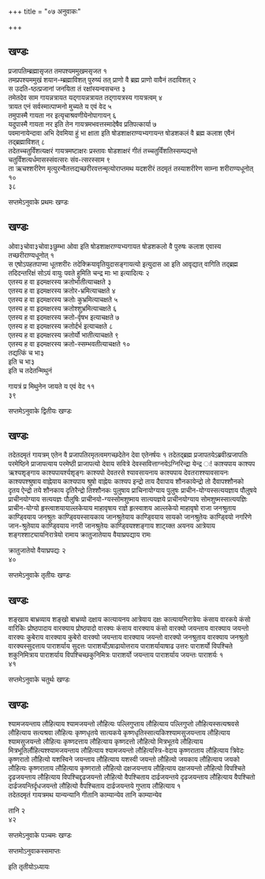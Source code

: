 +++
title = "०७ अनुवाकः"

+++
## खण्डः


प्रजापतिम्ब्रह्मासृजत तमपश्यममुखमसृजत १   
तमप्रपश्यममुखं
शयान-म्ब्रह्माविशत् पुरुष्यं तत्
प्राणो वै ब्रह्म प्राणो वावैनं तदाविशत् २   
स
उदति-ष्ठत्प्रजानां जनयिता तं
रक्षांस्यन्वसचन्त ३   
तमेतदेव साम गायन्नत्रायत
यद्गायन्नत्रायत तद्गायत्रस्य गायत्रत्वम् ४   
त्रायत एनं
सर्वस्मात्पाप्मनो मुच्यते य एवं वेद ५   
तमुपास्मै
गायता नर इत्यृचाश्रवणीयेनोपागायन् ६   
यदुपास्मै गायता नर इति तेन
गायत्रमभवत्तस्मादेषैव प्रतिपत्कार्या ७   
पवमानायेन्दावा अभि
देवमिया हुं भा क्षाता इति षोडशाक्षराण्यभ्यगायन्त षोडशकलं
वै ब्रह्म कलाश एवैनं तद्ब्रह्माविशत् ८   
तदेतच्चतुर्विंशत्यक्षरं
गायत्रमष्टाक्षरः प्रस्तावः षोडशाक्षरं गीतं
तच्चतुर्विंशतिस्सम्पद्यन्ते
चतुर्विंशत्यर्धमासस्संवत्सरः संव-त्सरस्साम ९   
ता
ऋचश्शरीरेण मृत्युरन्वैतत्तद्यच्छरीरवत्तन्मृत्योराप्तमथ
यदशरीरं तदमृतं तस्याशरीरेण साम्ना शरीराण्यधूनोत् १०   
३८   


सप्तमेऽनुवाके प्रथमः खण्डः

## खण्डः 

 

ओवा३चोवा३चोवा३छुम्भा ओवा इति षोडशाक्षराण्यभ्यगायत षोडशकलो वै पुरुषः कलाश
एवास्य तच्छरीराण्यधूनोत् १   
स एषोऽपहतपाप्मा धूतशरीरः
तदेक्क्रियावृतियुदासङ्गायत्यो
इत्युदास आ इति आवृद्यात् वागिति तद्ब्रह्म तदिदन्तरिक्षं सोऽयं वायुः
पवते हुमिति चन्द्र माः भा इत्यादित्यः २   
एतस्य ह वा इदमक्षरस्य
क्रतोर्भातीत्याचक्षते ३   
एतस्य ह वा इदमक्षरस्य
क्रतोर-भ्रमित्याचक्षते ४   
एतस्य ह वा इदमक्षरस्य क्रतोः
कुभ्रमित्याचक्षते ५   
एतस्य ह वा इदमक्षरस्य क्रतोश्शुभ्रमित्याचक्षते
६   
एतस्य ह वा इदमक्षरस्य क्रतो-र्वृषभ इत्याचक्षते ७   
एतस्य ह वा इदमक्षरस्य
क्रतोर्दर्भ इत्याचक्षते ८   
एतस्य ह वा इदमक्षरस्य क्रतोर्यो भातीत्याचक्षते
९   
एतस्य ह वा इदमक्षरस्य क्रतो-स्सम्भवतीत्याचक्षते १०   
तद्यत्किं च भा३   
इति
च भा३   
इति च तदेतन्मिथुनं 

गायत्रं प्र मिथुनेन जायते य एवं वेद ११   
३९   


सप्तमेऽनुवाके द्वितीयः खण्डः

## खण्डः 

 

तदेतदमृतं गायत्रम् एतेन वै प्रजापतिरमृतत्वमगच्छदेतेन देवा एतेनर्षयः १
तदेतद्ब्रह्म प्रजापतयेऽब्रवीत्प्रजापतिः परमेष्ठिने प्राजापत्याय
परमेष्ठी प्राजापत्यो देवाय सवित्रे देवस्सवित्ताग्नयेऽग्निरिन्द्रा
येन्द्र ः\! काश्यपाय काश्यप ऋश्यशृङ्गाय काश्यपायर्श्यशृङ्गः काश्यपो
देवतरसे श्यावसायनाय काश्यपाय देवतराश्श्यावसायनः काश्यपश्श्रुषाय
वाह्नेयाय काश्यपाय श्रुषो वाह्नेयः काश्यप इन्द्रो ताय दैवापाय
शौनकायेन्द्रो तो दैवापश्शौनको दृतय ऐन्द्रो तये शौनकाय
दृतिरैन्द्रो तिश्शौनकः पुलुषाय प्राचिनायोग्याय पुलुषः
प्राचीन-योग्यस्सत्ययज्ञाय पौलुषये प्राचीनयोग्याय सत्ययज्ञः पौलुषिः
प्राचीनयो-ग्यस्सोमशुष्माय सात्ययज्ञये प्राचीनयोग्याय
सोमशुष्मस्सात्ययज्ञिः प्राचीन-योग्यो
हृस्त्वाशयायाल्लकेयाय माहावृषाय राज्ञे
हृत्स्वाशय आल्लकेयो माहावृषो राजा जनश्रुताय
काण्ड्वियाय जनश्रुतः काण्ड्वियस्सायकाय जानश्रुतेयाय
काण्ड्वियाय सायको जानश्रुतेयः काण्ड्वियो नगरिणे जान-श्रुतेयाय
काण्ड्वियाय नगरी जानश्रुतेयः काण्ड्वियश्शङ्गाय शाट्य्क्त अयनय
आत्रेयाय शङ्गश्शाट्यायनिरात्रेयो रामाय क्रातुजातेयाय वैयाघ्रपद्याय
रामः 

क्रातुजातेयो वैयाघ्रपद्यः २   
४०   


सप्तमेऽनुवाके तृतीयः खण्डः

## खण्डः 

 

शङ्खाय बाभ्रव्याय शङ्खो बाभ्रव्यो दक्षाय कात्यायनय आत्रेयाय दक्षः
कात्यायनिरात्रेयः कंसाय वारकये कंसो वारिकिः प्रोष्ठपादाय
वारक्याय प्रोष्ठपादो वारक्यः कंसाय वारक्याय कंसो वारक्यो जयन्ताय
वारक्याय जयन्तो वारक्यः कुबेराय वारक्याय कुबेरो वारक्यो जयन्ताय
वारक्याय जयन्तो वारक्यो जनश्रुताय वारक्याय जनश्रुतो वारक्यस्सुदत्ताय
पाराशर्याय सुदत्तः पाराशर्योऽषाढायोत्तराय पाराशर्यायाषाढ उत्तरः
पाराशर्यो विपश्चिते शकुनिमित्राय पाराशर्याय
विपश्चिच्छकुनिमित्रः पाराशर्यो
जयन्ताय पाराशर्याय जयन्तः पाराशर्यः १   
४१   


सप्तमेऽनुवाके चतुर्थः खण्डः

## खण्डः 

 

श्यामजयन्ताय लौहित्याय श्यामजयन्तो लौहित्यः पल्लिगुप्ताय लौहित्याय
पल्लिगुप्तो लौहित्यस्सत्यश्रवसे लौहित्याय सत्यश्रवा लौहित्यः
कृष्णधृतये सात्यकये कृष्णधृतिस्सात्यकिश्श्यामसुजयन्ताय लौहित्याय
श्यामसुजयन्तो लौहित्यः कृष्णदत्ताय लौहित्याय कृष्णदत्तो
लौहित्यो मित्रभूतये लौहित्याय मित्रभूतिर्लौहित्यश्श्यामजयन्ताय
लौहित्याय श्यामजयन्तो लौहित्यस्त्रि-वेदाय कृष्णराताय
लौहित्याय त्रिवेदः कृष्णरातो लौहित्यो यशस्विने जयन्ताय लौहित्याय
यशस्वी जयन्तो लौहित्यो जयकाय लौहित्याय जयको लौहित्यः कृष्णराताय
लौहित्याय कृष्णरातो लौहित्यो दक्षजयन्ताय लौहित्याय
दक्षजयन्तो लौहित्यो विपश्चिते दृढजयन्ताय लौहित्याय
विपश्चिद्दृढजयन्तो लौहित्यो वैपश्चिताय
दार्ढजयन्तये दृढजयन्ताय लौहित्याय वैपश्चितो
दार्ढजयन्तिर्दृधजयन्तो लौहित्यो
वैपश्चिताय दार्ढजयन्तये गुप्ताय लौहित्याय १   
तदेतदमृतं
गायत्रमथ यान्यन्यानि गीतानि काम्यान्येव तानि काम्यान्येव 

तानि २   
४२   


सप्तमेऽनुवाके पञ्चमः खण्डः

सप्तमोऽनुवाकस्समाप्तः 

इति तृतीयोऽध्यायः 